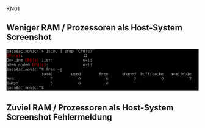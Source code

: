 KN01

## Weniger RAM / Prozessoren als Host-System Screenshot

![Screenshot](screenshotwenigerramcpu.png)

## Zuviel RAM / Prozessoren als Host-System Screenshot Fehlermeldung
